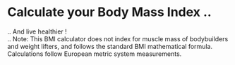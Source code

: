 # Calculate your Body Mass Index .. 

.. And live healthier !</br>
.. Note: This BMI calculator does not index for muscle mass of bodybuilders and weight lifters, and follows the standard BMI mathematical formula. Calculations follow European metric system measurements.  
